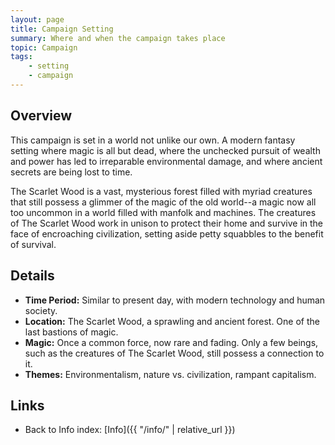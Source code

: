 ```yaml
---
layout: page
title: Campaign Setting
summary: Where and when the campaign takes place
topic: Campaign
tags:
    - setting
    - campaign
---
```


## Overview

This campaign is set in a world not unlike our own. A modern fantasy setting where magic is all but dead, where the unchecked pursuit of wealth and power has led to irreparable environmental damage, and where ancient secrets are being lost to time.

The Scarlet Wood is a vast, mysterious forest filled with myriad creatures that still possess a glimmer of the magic of the old world--a magic now all too uncommon in a world filled with manfolk and machines. The creatures of The Scarlet Wood work in unison to protect their home and survive in the face of encroaching civilization, setting aside petty squabbles to the benefit of survival.

## Details

- **Time Period:** Similar to present day, with modern technology and human society.
- **Location:** The Scarlet Wood, a sprawling and ancient forest. One of the last bastions of magic.
- **Magic:** Once a common force, now rare and fading. Only a few beings, such as the creatures of The Scarlet Wood, still possess a connection to it.
- **Themes:** Environmentalism, nature vs. civilization, rampant capitalism.

## Links

- Back to Info index: [Info]({{ "/info/" | relative_url }})
